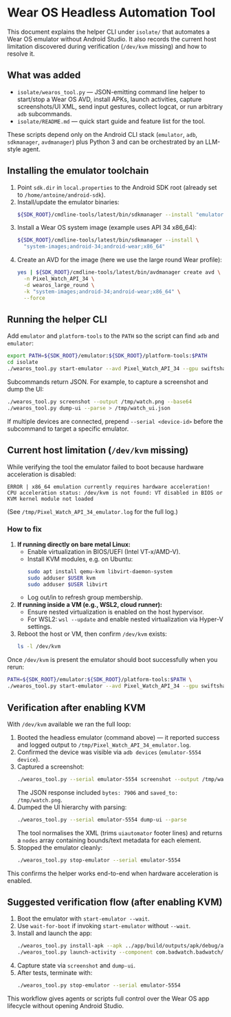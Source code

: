 # Wear OS Headless Automation Tool

This document explains the helper CLI under `isolate/` that automates a Wear OS emulator without Android Studio. It also records the current host limitation discovered during verification (`/dev/kvm` missing) and how to resolve it.

## What was added
- `isolate/wearos_tool.py` — JSON-emitting command line helper to start/stop a Wear OS AVD, install APKs, launch activities, capture screenshots/UI XML, send input gestures, collect logcat, or run arbitrary `adb` subcommands.
- `isolate/README.md` — quick start guide and feature list for the tool.

These scripts depend only on the Android CLI stack (`emulator`, `adb`, `sdkmanager`, `avdmanager`) plus Python 3 and can be orchestrated by an LLM-style agent.

## Installing the emulator toolchain
1. Point `sdk.dir` in `local.properties` to the Android SDK root (already set to `/home/antoine/android-sdk`).
2. Install/update the emulator binaries:
   ```bash
   ${SDK_ROOT}/cmdline-tools/latest/bin/sdkmanager --install "emulator"
   ```
3. Install a Wear OS system image (example uses API 34 x86_64):
   ```bash
   ${SDK_ROOT}/cmdline-tools/latest/bin/sdkmanager --install \
     "system-images;android-34;android-wear;x86_64"
   ```
4. Create an AVD for the image (here we use the large round Wear profile):
   ```bash
   yes | ${SDK_ROOT}/cmdline-tools/latest/bin/avdmanager create avd \
     -n Pixel_Watch_API_34 \
     -d wearos_large_round \
     -k "system-images;android-34;android-wear;x86_64" \
     --force
   ```

## Running the helper CLI
Add `emulator` and `platform-tools` to the `PATH` so the script can find `adb` and `emulator`:
```bash
export PATH=${SDK_ROOT}/emulator:${SDK_ROOT}/platform-tools:$PATH
cd isolate
./wearos_tool.py start-emulator --avd Pixel_Watch_API_34 --gpu swiftshader_indirect --wait
```

Subcommands return JSON. For example, to capture a screenshot and dump the UI:
```bash
./wearos_tool.py screenshot --output /tmp/watch.png --base64
./wearos_tool.py dump-ui --parse > /tmp/watch_ui.json
```
If multiple devices are connected, prepend `--serial <device-id>` before the subcommand to target a specific emulator.

## Current host limitation (`/dev/kvm` missing)
While verifying the tool the emulator failed to boot because hardware acceleration is disabled:
```
ERROR | x86_64 emulation currently requires hardware acceleration!
CPU acceleration status: /dev/kvm is not found: VT disabled in BIOS or KVM kernel module not loaded
```
(See `/tmp/Pixel_Watch_API_34_emulator.log` for the full log.)

### How to fix
1. **If running directly on bare metal Linux:**
   - Enable virtualization in BIOS/UEFI (Intel VT-x/AMD-V).
   - Install KVM modules, e.g. on Ubuntu:
     ```bash
     sudo apt install qemu-kvm libvirt-daemon-system
     sudo adduser $USER kvm
     sudo adduser $USER libvirt
     ```
   - Log out/in to refresh group membership.
2. **If running inside a VM (e.g., WSL2, cloud runner):**
   - Ensure nested virtualization is enabled on the host hypervisor.
   - For WSL2: `wsl --update` and enable nested virtualization via Hyper-V settings.
3. Reboot the host or VM, then confirm `/dev/kvm` exists:
   ```bash
   ls -l /dev/kvm
   ```

Once `/dev/kvm` is present the emulator should boot successfully when you rerun:
```bash
PATH=${SDK_ROOT}/emulator:${SDK_ROOT}/platform-tools:$PATH \
./wearos_tool.py start-emulator --avd Pixel_Watch_API_34 --gpu swiftshader_indirect --wait
```

## Verification after enabling KVM
With `/dev/kvm` available we ran the full loop:

1. Booted the headless emulator (command above) — it reported success and logged output to `/tmp/Pixel_Watch_API_34_emulator.log`.
2. Confirmed the device was visible via `adb devices` (`emulator-5554	device`).
3. Captured a screenshot:
   ```bash
   ./wearos_tool.py --serial emulator-5554 screenshot --output /tmp/watch.png --base64
   ```
   The JSON response included `bytes: 7906` and `saved_to: /tmp/watch.png`.
4. Dumped the UI hierarchy with parsing:
   ```bash
   ./wearos_tool.py --serial emulator-5554 dump-ui --parse
   ```
   The tool normalises the XML (trims `uiautomator` footer lines) and returns a `nodes` array containing bounds/text metadata for each element.
5. Stopped the emulator cleanly:
   ```bash
   ./wearos_tool.py stop-emulator --serial emulator-5554
   ```

This confirms the helper works end-to-end when hardware acceleration is enabled.

## Suggested verification flow (after enabling KVM)
1. Boot the emulator with `start-emulator --wait`.
2. Use `wait-for-boot` if invoking `start-emulator` without `--wait`.
3. Install and launch the app:
   ```bash
   ./wearos_tool.py install-apk --apk ../app/build/outputs/apk/debug/app-debug.apk
   ./wearos_tool.py launch-activity --component com.badwatch.badwatch/.BadWatchActivity
   ```
4. Capture state via `screenshot` and `dump-ui`.
5. After tests, terminate with:
   ```bash
   ./wearos_tool.py stop-emulator --serial emulator-5554
   ```

This workflow gives agents or scripts full control over the Wear OS app lifecycle without opening Android Studio.
